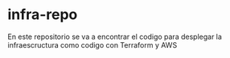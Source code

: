 # infra-repo
 En este repositorio se va a encontrar el codigo para desplegar la infraescructura como codigo con Terraform y AWS
